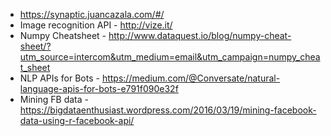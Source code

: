 * https://synaptic.juancazala.com/#/
* Image recognition API - http://vize.it/
* Numpy Cheatsheet - http://www.dataquest.io/blog/numpy-cheat-sheet/?utm_source=intercom&utm_medium=email&utm_campaign=numpy_cheat_sheet
* NLP APIs for Bots - https://medium.com/@Conversate/natural-language-apis-for-bots-e791f090e32f
* Mining FB data - https://bigdataenthusiast.wordpress.com/2016/03/19/mining-facebook-data-using-r-facebook-api/

